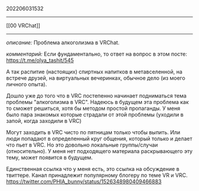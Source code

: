 202206031532
***
[[00 VRChat]]
***
*описание:*
Проблема алкоголизма в VRChat.

*комментарий:*
Если фундаментально, то ответ на вопрос в этом посте:
https://t.me/olya_tashit/545

А так распитие (настоящих) спиртных напитков в метавселенной, на встрече друзей, на виртуальных вечеринках, обычное дело
(из моего личного опыта).

Дошло уже до того что в VRC постепенно начинает подниматься тема проблемы "алкоголизма в VRC". 
Надеюсь в будущем эта проблема как то сможет решиться, 
хотя бы методом простой пропаганды. 
У меня было пара знакомых которые страдали от этой проблемы
(уходили в запой, когда заходили в VRC)

Могут заходить в VRC чисто по пятницам только чтобы выпить.
Или люди попадают в определенный круг общения, 
который только и делает что пьет в VRC.
Но это довольно локальные группы/случаи
(относительно).
У меня нет подходящего материала раскрывающего эту тему, 
может появится в будущем.

Единственная ссылка что у меня есть, 
это ссылка на обсуждение в твиттере.
Канал принадлежит популярному блогеру по теме VR и VRC.
https://twitter.com/PHIA_bunny/status/1526348980409466883